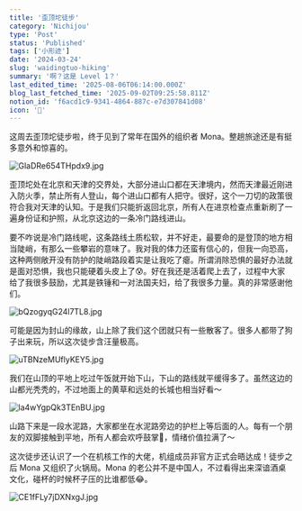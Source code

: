 ```yaml
---
title: '歪顶坨徒步'
category: 'Nichijou'
type: 'Post'
status: 'Published'
tags: ['小形迹']
date: '2024-03-24'
slug: 'waidingtuo-hiking'
summary: '啊？这是 Level 1？'
last_edited_time: '2025-08-06T06:14:00.000Z'
blog_last_fetched_time: '2025-09-02T09:25:58.811Z'
notion_id: 'f6acd1c9-9341-4864-887c-e7d307841d08'
icon: '🧗'
---
```


这周去歪顶坨徒步啦，终于见到了常年在国外的组织者 Mona。整趟旅途还是有挺多意外和惊喜的。

![GlaDRe654THpdx9.jpg](https://cdn.sa.net/2024/03/25/GlaDRe654THpdx9.jpg)

歪顶坨处在北京和天津的交界处，大部分进山口都在天津境内，然而天津最近刚进入防火季，禁止所有人登山，每个进山口都有人把守。很好，这个一刀切的政策很符合我对天津的认知。于是我们只能折返回北京，所有人在进京检查点重新刷了一遍身份证和护照，从北京这边的一条冷门路线进山。

要不咋说是冷门路线呢，这条路线土质松软，并不好走，最要命的是登顶的地方相当陡峭，有那么一些攀岩的意味了。我对我的体力还蛮有信心的，但我一向恐高，这种两侧敞开没有防护的陡峭路段着实是让我吃了瘪。所谓消除恐惧的最好办法就是面对恐惧，我也只能硬着头皮上了😰。好在我还是活着爬上去了，过程中大家给了我很多鼓励，尤其是铁锤和一对法国夫妇，给了我很多力量。真的非常感谢他们。

![bQzogyqG24l7TL8.jpg](https://cdn.sa.net/2024/03/25/bQzogyqG24l7TL8.jpg)

可能是因为封山的缘故，山上除了我们这个团就只有一些散客了。很多人都带了狗子出来玩，所以这次徒步含汪量极高。

![uTBNzeMUflyKEY5.jpg](https://cdn.sa.net/2024/03/25/uTBNzeMUflyKEY5.jpg)

我们在山顶的平地上吃过午饭就开始下山，下山的路线就平缓得多了。虽然这边的山都光秃秃的，不过地面上的黄草和远处的长城也相当好看～

![la4wYgpQk3TEnBU.jpg](https://cdn.sa.net/2024/03/25/la4wYgpQk3TEnBU.jpg)

山路下来是一段水泥路，大家都坐在水泥路旁边的护栏上等后面的人。每有一个朋友的双脚接触到平地，所有人都会欢呼鼓掌🎉，情绪价值拉满了～

这次徒步还认识了一个在机核工作的大佬，机组成员非官方正式会晤达成！徒步之后 Mona 又组织了火锅局。Mona 的老公并不是中国人，不过看得出来深谙酒桌文化，碰杯的时候杯子压的比谁都低😂。

![CE1fFLy7jDXNxgJ.jpg](https://cdn.sa.net/2024/03/25/CE1fFLy7jDXNxgJ.jpg)
